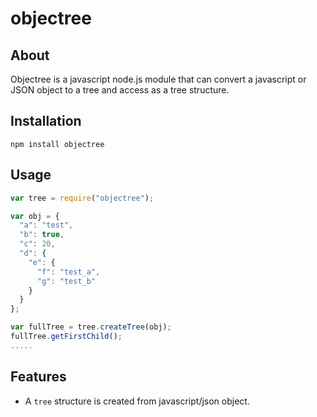 # objectree

## About
Objectree is a javascript node.js module that can convert a javascript or JSON object to a tree and access as a tree structure. 

## Installation
	npm install objectree
	
## Usage

```javascript
var tree = require("objectree");

var obj = {
  "a": "test",
  "b": true,
  "c": 20,
  "d": {
    "e": {
      "f": "test_a",
      "g": "test_b"
    }
  }
};

var fullTree = tree.createTree(obj);
fullTree.getFirstChild();
.....

```


## Features
* A ```tree``` structure is created from javascript/json object.

